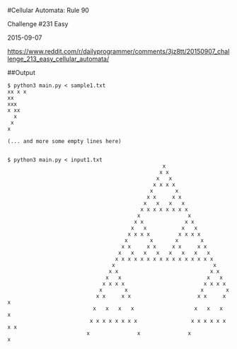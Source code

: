 #Cellular Automata: Rule 90

Challenge #231 Easy

2015-09-07

https://www.reddit.com/r/dailyprogrammer/comments/3jz8tt/20150907_challenge_213_easy_cellular_automata/

##Output

    $ python3 main.py < sample1.txt
    xx x x 
    xx    
    xxx  
    x xx
      x
     x
    x

    (... and more some empty lines here)
    
    
    $ python3 main.py < input1.txt
                                                     x                                                
                                                    x x                                              
                                                   x   x                                            
                                                  x x x x                                          
                                                 x       x                                        
                                                x x     x x                                      
                                               x   x   x   x                                    
                                              x x x x x x x x                                  
                                             x               x                                
                                            x x             x x                              
                                           x   x           x   x                            
                                          x x x x         x x x x                          
                                         x       x       x       x                        
                                        x x     x x     x x     x x                      
                                       x   x   x   x   x   x   x   x                    
                                      x x x x x x x x x x x x x x x x                  
                                     x                               x                
                                    x x                             x x              
                                   x   x                           x   x            
                                  x x x x                         x x x x          
                                 x       x                       x       x        
                                x x     x x                     x x     x x      
                               x   x   x   x                   x   x   x   x    
                              x x x x x x x x                 x x x x x x x x  
                             x               x               x               x


